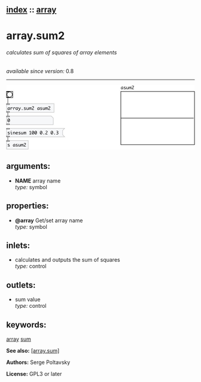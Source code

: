 [index](index.html) :: [array](category_array.html)
---

# array.sum2

###### calculates sum of squares of array elements

*available since version:* 0.8

---




[![example](../examples/img/array.sum2.jpg)](../examples/pd/array.sum2.pd)



## arguments:

* **NAME**
array name<br>
_type:_ symbol<br>





## properties:

* **@array** 
Get/set array name<br>
_type:_ symbol<br>



## inlets:

* calculates and outputs the sum of squares<br>
_type:_ control



## outlets:

* sum value<br>
_type:_ control



## keywords:

[array](keywords/array.html)
[sum](keywords/sum.html)



**See also:**
[\[array.sum\]](array.sum.html)




**Authors:** Serge Poltavsky




**License:** GPL3 or later





